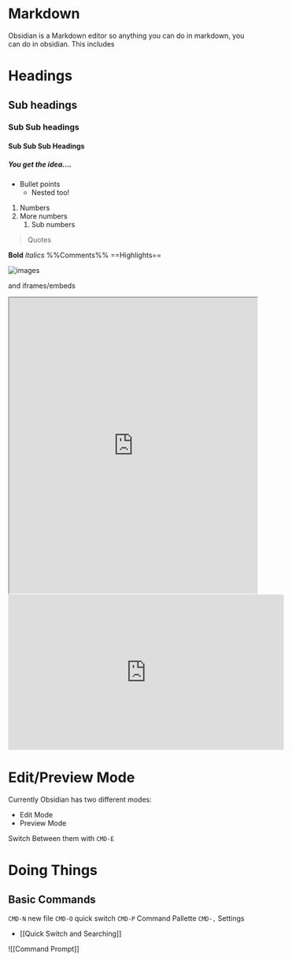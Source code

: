 # Markdown
Obsidian is a Markdown editor so anything you can do in markdown, you can do in obsidian. This includes

# Headings
## Sub headings
### Sub Sub headings
#### Sub Sub Sub Headings
##### You get the idea....

- Bullet points
	- Nested too!

1. Numbers
2. More numbers
	1. Sub numbers

> Quotes

**Bold** *Italics*  %%Comments%% ==Highlights== 

![images](https://www.chevromist.com/wp-content/uploads/2012/11/Toy-Cavoodle-RAZZM4B.jpg)

and iframes/embeds

<iframe src="https://editor.p5js.org/JohnBezark/full/xWPghd3Ei" width='100%' height='600px'></iframe>


<iframe width="560" height="315" src="https://www.youtube.com/embed/zNTaVTMoNTk" title="YouTube video player" frameborder="0" allow="accelerometer; autoplay; clipboard-write; encrypted-media; gyroscope; picture-in-picture" allowfullscreen></iframe>

# Edit/Preview Mode
Currently Obsidian has two different modes:
- Edit Mode
- Preview Mode

Switch Between them with  `CMD-E`

# Doing Things
## Basic Commands
`CMD-N` new file
`CMD-O` quick switch
`CMD-P` Command Pallette
`CMD-,` Settings


- [[Quick Switch and Searching]]

![[Command Prompt]]
